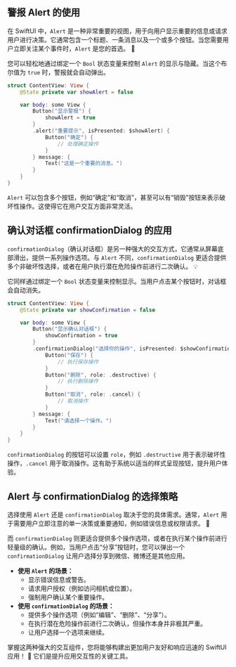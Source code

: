 ﻿## 警报 Alert 的使用

在 SwiftUI 中，`Alert` 是一种非常重要的视图，用于向用户显示重要的信息或请求用户进行决策。它通常包含一个标题、一条消息以及一个或多个按钮。当您需要用户立即关注某个事件时，`Alert` 是您的首选。 🚀

您可以轻松地通过绑定一个 `Bool` 状态变量来控制 `Alert` 的显示与隐藏。当这个布尔值为 `true` 时，警报就会自动弹出。

```swift
struct ContentView: View {
    @State private var showAlert = false

    var body: some View {
        Button("显示警报") {
            showAlert = true
        }
        .alert("重要提示", isPresented: $showAlert) {
            Button("确定") {
                // 处理确定操作
            }
        } message: {
            Text("这是一个重要的消息。")
        }
    }
}
```

`Alert` 可以包含多个按钮，例如“确定”和“取消”，甚至可以有“销毁”按钮来表示破坏性操作。这使得它在用户交互方面非常灵活。

## 确认对话框 confirmationDialog 的应用

`confirmationDialog`（确认对话框）是另一种强大的交互方式，它通常从屏幕底部滑出，提供一系列操作选项。与 `Alert` 不同，`confirmationDialog` 更适合提供多个非破坏性选择，或者在用户执行潜在危险操作前进行二次确认。 💡

它同样通过绑定一个 `Bool` 状态变量来控制显示。当用户点击某个按钮时，对话框会自动消失。

```swift
struct ContentView: View {
    @State private var showConfirmation = false

    var body: some View {
        Button("显示确认对话框") {
            showConfirmation = true
        }
        .confirmationDialog("选择你的操作", isPresented: $showConfirmation) {
            Button("保存") {
                // 执行保存操作
            }
            Button("删除", role: .destructive) {
                // 执行删除操作
            }
            Button("取消", role: .cancel) {
                // 取消操作
            }
        } message: {
            Text("请选择一个操作。")
        }
    }
}
```

`confirmationDialog` 的按钮可以设置 `role`，例如 `.destructive` 用于表示破坏性操作，`.cancel` 用于取消操作。这有助于系统以适当的样式呈现按钮，提升用户体验。

## Alert 与 confirmationDialog 的选择策略

选择使用 `Alert` 还是 `confirmationDialog` 取决于您的具体需求。通常，`Alert` 用于需要用户立即注意的单一决策或重要通知，例如错误信息或权限请求。 🎯

而 `confirmationDialog` 则更适合提供多个操作选项，或者在执行某个操作前进行轻量级的确认。例如，当用户点击“分享”按钮时，您可以弹出一个 `confirmationDialog` 让用户选择分享到微信、微博还是其他应用。

*   **使用 `Alert` 的场景：**
    *   显示错误信息或警告。
    *   请求用户授权（例如访问相机或位置）。
    *   强制用户确认某个重要操作。
*   **使用 `confirmationDialog` 的场景：**
    *   提供多个操作选项（例如“编辑”、“删除”、“分享”）。
    *   在执行潜在危险操作前进行二次确认，但操作本身并非极其严重。
    *   让用户选择一个选项来继续。

掌握这两种强大的交互组件，您将能够构建出更加用户友好和响应迅速的 SwiftUI 应用！ 🥳 它们是提升应用交互性的关键工具。


